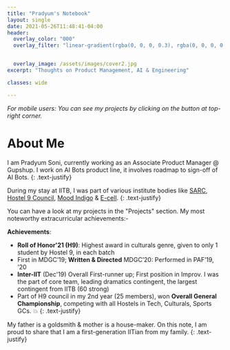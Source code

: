 ```yaml
---
title: "Pradyum's Notebook"
layout: single
date: 2021-05-26T11:48:41-04:00
header:
  overlay_color: "000"
  overlay_filter: "linear-gradient(rgba(0, 0, 0, 0.3), rgba(0, 0, 0, 0.2))"


  overlay_image: /assets/images/cover2.jpg
excerpt: "Thoughts on Product Management, AI & Engineering"

classes: wide

---
```


_For mobile users: You can see my projects by clicking on the button at top-right corner._

# About Me

I am Pradyum Soni, currently working as an Associate Product Manager @ Gupshup. I work on AI Bots product line, it involves roadmap to sign-off of AI Bots.
{: .text-justify}

During my stay at IITB, I was part of various institute bodies like 
[SARC](https://sarc-iitb.org/), [Hostel 9 Council](https://www.google.com/search?q=h9+iitb&client=ubuntu&hs=la0&channel=fs&sxsrf=ALeKk03EoGf09ncCA-BFdoGPkTEdI0asng%3A1621969134627&ei=7kitYOzdJa2T4-EPy5uN4A0&oq=h9+iitb&gs_lcp=Cgdnd3Mtd2l6EAMyBAgjECcyCAguEMcBEK8BOgcIABBHELADUNg3WPw7YIQ-aAFwAngAgAHMAYgBxgiSAQUwLjUuMZgBAKABAaoBB2d3cy13aXrIAQjAAQE&sclient=gws-wiz&ved=0ahUKEwjsjOzwweXwAhWtyTgGHctNA9wQ4dUDCA0&uact=5), [Mood Indigo](https://en.wikipedia.org/wiki/Mood_Indigo_(festival)) & [E-cell](https://www.ecell.in/2020/). 
{: .text-justify}

You can have a look at my projects in the "Projects" section. My most noteworthy extracurricular achievements:-

**Achievements**: 
* **Roll of Honor'21 (H9)**: Highest award in culturals genre, given to only 1 student by Hostel 9, in each batch
* First in MDGC’19; **Written & Directed** MDGC’20: Performed in PAF’19, ’20 
* **Inter-IIT** (Dec'19) Overall First-runner up; First position in Improv. I was the part of core team, leading dramatics contingent, the largest contingent from IITB (60 strong)
* Part of H9 council in my 2nd year (25 members), won **Overall General Championship**, competing with all Hostels in Tech, Culturals, Sports GCs. 💥
{: .text-justify}

My father is a goldsmith & mother is a house-maker. On this note, I am proud to share that I am a first-generation IITian from my family. 
{: .text-justify}
